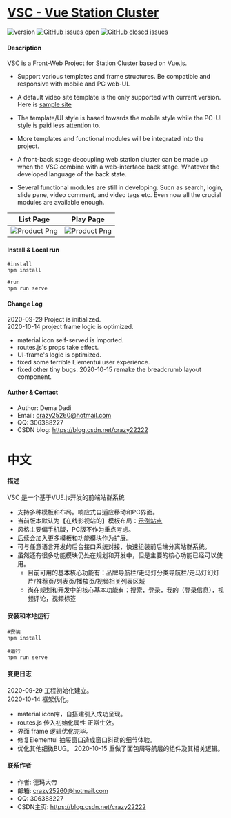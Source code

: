 # [VSC - Vue Station Cluster](https://github.com/crazy25260/vsc)
![version](https://img.shields.io/badge/version-1.1.0-green.svg) [![GitHub issues open](https://img.shields.io/github/issues/crazy25260/vsc.svg)](https://github.com/crazy25260/vsc/issues?q=is%3Aopen+is%3Aissue) [![GitHub closed issues](https://img.shields.io/github/issues-closed-raw/crazy25260/vsc.svg?maxAge=259200)](https://github.com/crazy25260/vsc/issues?q=is%3Aissue+is%3Aclosed)

#### Description

VSC is a Front-Web Project for Station Cluster based on Vue.js.<br>

- Support various templates and frame structures. Be compatible and responsive with mobile and PC web-UI.<br/>
- A default video site template is the only supported with current version. Here is [sample site](http://v.meyho.cn/) <br>

- The template/UI style is based towards the mobile style while the PC-UI style is paid less attention to.<br/>

- More templates and functional modules will be integrated into the project.

- A front-back stage decoupling web station cluster can be made up when the VSC combine with a web-interface back stage.
  Whatever the developed language of the back state.
  
- Several functional modules are still in developing. Sucn as search, login, slide pane, video comment, and video tags etc.
  Even now all the crucial modules are available enough. <br>

 List Page | Play Page |
| --- | --- |
| ![Product Png](http://media.meyho.cn/image/2020/vsc/github/resource/snapshot1.png) | ![Product Png](http://media.meyho.cn/image/2020/vsc/github/resource/snapshot2.png)

#### Install & Local run
```
#install
npm install

#run
npm run serve
```

#### Change Log
2020-09-29 Project is initialized. <br>
2020-10-14 project frame logic is optimized.
- material icon self-served is imported.
- routes.js's props take effect.
- UI-frame's logic is optimized.
- fixed some terrible Elementui user experience.
- fixed other tiny bugs.
2020-10-15 remake the breadcrumb layout component.

#### Author & Contact
- Author: Dema Dadi
- Email: crazy25260@hotmail.com
- QQ: 306388227
- CSDN blog: https://blog.csdn.net/crazy22222 

# 中文

#### 描述

VSC 是一个基于VUE.js开发的前端站群系统 <br>

- 支持多种模板和布局。响应式自适应移动和PC界面。<br/>
- 当前版本默认为【在线影视站的】模板布局：[示例站点](http://v.meyho.cn/) <br>
- 风格主要偏手机版，PC版不作为重点考虑。<br/>
- 后续会加入更多模板和功能模块作为扩展。
- 可与任意语言开发的后台接口系统对接，快速组装前后端分离站群系统。
- 虽然还有很多功能模块仍处在规划和开发中，但是主要的核心功能已经可以使用。<br>
  - 目前可用的基本核心功能有：品牌导航栏/走马灯分类导航栏/走马灯幻灯片/推荐页/列表页/播放页/视频相关列表区域 <br>
  - 尚在规划和开发中的核心基本功能有：搜索，登录，我的（登录信息），视频评论，视频标签
  
#### 安装和本地运行
```
#安装
npm install

#运行
npm run serve
```

#### 变更日志
2020-09-29 工程初始化建立。 <br>
2020-10-14 框架优化。
- material icon库，自搭建引入成功呈现。
- routes.js 传入初始化属性 正常生效。
- 界面 frame 逻辑优化完毕。
- 修复Elementui 抽屉窗口造成窗口抖动的细节体验。
- 优化其他细微BUG。
2020-10-15 重做了面包屑导航层的组件及其相关逻辑。

#### 联系作者
- 作者: 德玛大帝
- 邮箱: crazy25260@hotmail.com
- QQ: 306388227
- CSDN主页: https://blog.csdn.net/crazy22222 


